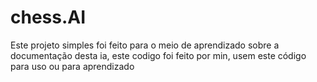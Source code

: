 # chess.AI
Este projeto simples foi feito para o meio de aprendizado sobre a documentação desta ia, este codigo foi feito por min, usem este código para uso ou para aprendizado
